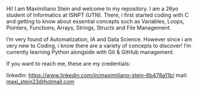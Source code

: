 Hi! I am Maximiliano Stein and welcome to my repository. I am a 26yo student of Informatics at ISNPT (UTN).
There, i first started coding with C and getting to know about essential concepts such as Variables, Loops, Pointers, Functions, Arrays, Strings,
Structs and File Management.

I’m very found of Automatization, IA and Data Science. However since i am very new to Coding, i know there are a variety of concepts to discover!
I’m currently learning Python alongside with Git & GitHub management. 

If you want to reach me, these are my credentials:

linkedin: https://www.linkedin.com/in/maximiliano-stein-6b478a11b/
mail: maxi_stein23@hotmail.com


<!---
maxi-stein/maxi-stein is a ✨ special ✨ repository because its `README.md` (this file) appears on your GitHub profile.
You can click the Preview link to take a look at your changes.
--->
